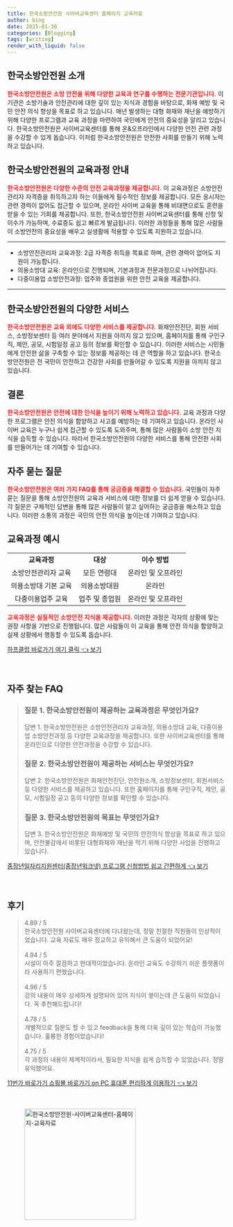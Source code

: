 ```yaml
---
title: 한국소방안전원 사이버교육센터 홈페이지 교육자료
author: bing
date: 2025-01-30
categories: [Blogging]
tags: [writing]
render_with_liquid: false
---
```



<h2 id='한국소방안전원_소개'>한국소방안전원 소개</h2>

<p><b><span style="color: #ee2323;">한국소방안전원은 소방 안전을 위해 다양한 교육과 연구를 수행하는 전문기관입니다.</span></b> 이 기관은 소방기술과 안전관리에 대한 깊이 있는 지식과 경험을 바탕으로, 화재 예방 및 국민 안전 의식 향상을 목표로 하고 있습니다. 매년 발생하는 대형 화재와 재난을 예방하기 위해 다양한 프로그램과 교육 과정을 마련하여 국민에게 안전의 중요성을 알리고 있습니다. 한국소방안전원은 사이버교육센터를 통해 온&오프라인에서 다양한 안전 관련 과정을 수강할 수 있게 돕습니다. 이처럼 한국소방안전원은 안전한 사회를 만들기 위해 노력하고 있습니다.</p>

<h2 id='교육과정_안내'>한국소방안전원의 교육과정 안내</h2>

<p><b><span style="color: #ee2323;">한국소방안전원은 다양한 수준의 안전 교육과정을 제공합니다.</span></b> 이 교육과정은 소방안전관리자 자격증을 취득하고자 하는 이들에게 필수적인 정보를 제공합니다. 모든 응시자는 관련 경력이 없어도 접근할 수 있으며, 온라인 사이버 교육을 통해 비대면으로도 훈련을 받을 수 있는 기회를 제공합니다. 또한, 한국소방안전원 사이버교육센터를 통해 신청 및 이수가 가능하며, 수료증도 쉽고 빠르게 발급됩니다. 이러한 과정들을 통해 많은 사람들이 소방안전의 중요성을 배우고 실생활에 적용할 수 있도록 지원하고 있습니다.</p>

<hr />

<ul>
    <li>소방안전관리자 교육과정: 2급 자격증 취득을 목표로 하며, 관련 경력이 없어도 지원이 가능합니다.</li>
    <li>의용소방대 교육: 온라인으로 진행되며, 기본과정과 전문과정으로 나뉘어집니다.</li>
    <li>다중이용업 소방안전과정: 업주와 종업원을 위한 안전 교육을 제공합니다.</li>
</ul>

<hr />

<h2 id='다양한_서비스'>한국소방안전원의 다양한 서비스</h2>

<p><b><span style="color: #ee2323;">한국소방안전원은 교육 외에도 다양한 서비스를 제공합니다.</span></b> 화재안전진단, 회원 서비스, 소방정보센터 등 여러 분야에서 지원을 아끼지 않고 있으며, 홈페이지를 통해 구인구직, 제안, 공모, 시험일정 공고 등의 정보를 확인할 수 있습니다. 이러한 서비스는 시민들에게 안전한 삶을 구축할 수 있는 정보를 제공하는 데 큰 역할을 하고 있습니다. 한국소방안전원은 전 국민이 안전하고 건강한 사회를 만들어갈 수 있도록 지원을 아끼지 않고 있습니다.</p>

<h2 id='결론'>결론</h2>

<p><b><span style="color: #ee2323;">한국소방안전원은 안전에 대한 인식을 높이기 위해 노력하고 있습니다.</span></b> 교육 과정과 다양한 프로그램은 안전 의식을 함양하고 사고를 예방하는 데 기여하고 있습니다. 온라인 사이버 교육은 누구나 쉽게 접근할 수 있도록 도와주며, 통해 많은 사람들이 소방 안전 지식을 습득할 수 있습니다. 따라서 한국소방안전원의 다양한 서비스를 통해 안전한 사회를 만들어가는 데 기여할 수 있습니다.</p>

<h2 id='자주_묻는_질문'>자주 묻는 질문</h2>

<p><b><span style="color: #ee2323;">한국소방안전원은 여러 가지 FAQ를 통해 궁금증을 해결할 수 있습니다.</span></b> 국민들이 자주 묻는 질문을 통해 소방안전원의 교육과 서비스에 대한 정보를 더 쉽게 얻을 수 있습니다. 각 질문은 구체적인 답변을 통해 많은 사람들이 알고 싶어하는 궁금증을 해소하고 있습니다. 이러한 소통의 과정은 국민의 안전 의식을 높이는데 기여하고 있습니다.</p>

<h2 id='교육과정_예시'>교육과정 예시</h2>

<table>
    <tr>
        <td style="text-align: center; height: 17px;"><b>교육과정</b></td>
        <td style="text-align: center; height: 17px;"><b>대상</b></td>
        <td style="text-align: center; height: 17px;"><b>이수 방법</b></td>
    </tr>
    <tr>
        <td style="text-align: center; height: 17px;">소방안전관리자 교육</td>
        <td style="text-align: center; height: 17px;">모든 연령대</td>
        <td style="text-align: center; height: 17px;">온라인 및 오프라인</td>
    </tr>
    <tr>
        <td style="text-align: center; height: 17px;">의용소방대 기본 교육</td>
        <td style="text-align: center; height: 17px;">의용소방대원</td>
        <td style="text-align: center; height: 17px;">온라인</td>
    </tr>
    <tr>
        <td style="text-align: center; height: 17px;">다중이용업주 교육</td>
        <td style="text-align: center; height: 17px;">업주 및 종업원</td>
        <td style="text-align: center; height: 17px;">온라인 및 오프라인</td>
    </tr>
</table>

<p><b><span style="color: #ee2323;">교육과정은 실질적인 소방안전 지식을 제공합니다.</span></b> 이러한 과정은 각자의 상황에 맞는 권장 사항을 기반으로 진행됩니다. 많은 사람들이 이 교육을 통해 안전 의식을 함양하고 실제 상황에서 행동할 수 있도록 돕습니다.</p>


<p><a class="click-button" title="하프클럽 바로가기 여기 클릭" href="https://yellowplanner.github.io/posts/%ED%95%98%ED%94%84%ED%81%B4%EB%9F%BD-%EB%B0%94%EB%A1%9C%EA%B0%80%EA%B8%B0-%EC%97%AC%EA%B8%B0-%ED%81%B4%EB%A6%AD/" rel="dofollow">하프클럽 바로가기 여기 클릭 👈 보기</a></p><br>
<h2 id='자주_찾는_FAQ'>자주 찾는 FAQ</h2>
<div itemscope="" itemtype="https://schema.org/FAQPage"> 
<blockquote> 
<div itemscope="" itemprop="mainEntity" itemtype="https://schema.org/Question"> 
<h3 itemprop="name">질문 1. 한국소방안전원이 제공하는 교육과정은 무엇인가요?</h3> 
<div itemscope="" itemprop="acceptedAnswer" itemtype="https://schema.org/Answer"> 
<span itemprop="text"> 
<p>답변 1. 한국소방안전원은 소방안전관리자 교육과정, 의용소방대 교육, 다중이용업 소방안전과정 등 다양한 교육과정을 제공합니다. 또한 사이버교육센터를 통해 온라인으로 다양한 안전과정을 수강할 수 있습니다.</p> 
</span> 
</div> 
</div> 

<div itemscope="" itemprop="mainEntity" itemtype="https://schema.org/Question"> 
<h3 itemprop="name">질문 2. 한국소방안전원이 제공하는 서비스는 무엇인가요?</h3> 
<div itemscope="" itemprop="acceptedAnswer" itemtype="https://schema.org/Answer"> 
<span itemprop="text"> 
<p>답변 2. 한국소방안전원은 화재안전진단, 안전원소개, 소방정보센터, 회원서비스 등 다양한 서비스를 제공하고 있습니다. 또한 홈페이지를 통해 구인구직, 제안, 공모, 시험일정 공고 등의 다양한 정보를 확인할 수 있습니다.</p> 
</span> 
</div> 
</div> 

<div itemscope="" itemprop="mainEntity" itemtype="https://schema.org/Question"> 
<h3 itemprop="name">질문 3. 한국소방안전원의 목표는 무엇인가요?</h3> 
<div itemscope="" itemprop="acceptedAnswer" itemtype="https://schema.org/Answer"> 
<span itemprop="text"> 
<p>답변 3. 한국소방안전원은 화재예방 및 국민의 안전의식 향상을 목표로 하고 있으며, 안전불감에서 비롯된 대형화재와 재난을 막기 위해 다양한 사업을 진행하고 있습니다.</p> 
</span> 
</div> 
</div> 
</blockquote> 
</div>
<p><a class="click-button" title="중장년일자리지원센터(중장년워크넷) 프로그램 신청방법 쉽고 간편하게" href="https://yellowplanner.github.io/posts/%EC%A4%91%EC%9E%A5%EB%85%84%EC%9D%BC%EC%9E%90%EB%A6%AC%EC%A7%80%EC%9B%90%EC%84%BC%ED%84%B0(%EC%A4%91%EC%9E%A5%EB%85%84%EC%9B%8C%ED%81%AC%EB%84%B7)-%ED%94%84%EB%A1%9C%EA%B7%B8%EB%9E%A8-%EC%8B%A0%EC%B2%AD%EB%B0%A9%EB%B2%95-%EC%89%BD%EA%B3%A0-%EA%B0%84%ED%8E%B8%ED%95%98%EA%B2%8C/" rel="dofollow">중장년일자리지원센터(중장년워크넷) 프로그램 신청방법 쉽고 간편하게 👈 보기</a></p><br>
<h2 id='후기'>후기</h2>
<div itemscope itemtype="https://schema.org/Product">
  <blockquote>
  <div itemprop="review" itemscope itemtype="https://schema.org/Review">
      <div itemprop="reviewRating" itemscope itemtype="https://schema.org/Rating"> <span itemprop="ratingValue">4.89</span> / <span itemprop="bestRating">5</span> </div>
      <span itemprop="reviewBody">한국소방안전원 사이버교육센터에 다녀왔는데, 정말 친절한 직원들이 인상적이었습니다. 교육 자료도 매우 정교하고 유익해서 큰 도움이 되었어요!</span>
  </div>
  <br>
  <div itemprop="review" itemscope itemtype="https://schema.org/Review">
      <div itemprop="reviewRating" itemscope itemtype="https://schema.org/Rating"> <span itemprop="ratingValue">4.94</span> / <span itemprop="bestRating">5</span> </div>
      <span itemprop="reviewBody">시설이 아주 깔끔하고 현대적이었습니다. 온라인 교육도 수강하기 쉬운 플랫폼이라 사용하기 편했습니다.</span>
  </div>
  <br>
  <div itemprop="review" itemscope itemtype="https://schema.org/Review">
      <div itemprop="reviewRating" itemscope itemtype="https://schema.org/Rating"> <span itemprop="ratingValue">4.96</span> / <span itemprop="bestRating">5</span> </div>
      <span itemprop="reviewBody">강의 내용이 매우 상세하게 설명되어 있어 지식이 쌓이는데 큰 도움이 되었습니다. 꼭 추천해드립니다!</span>
  </div>
  <br>
  <div itemprop="review" itemscope itemtype="https://schema.org/Review">
      <div itemprop="reviewRating" itemscope itemtype="https://schema.org/Rating"> <span itemprop="ratingValue">4.78</span> / <span itemprop="bestRating">5</span> </div>
      <span itemprop="reviewBody">개별적으로 질문도 할 수 있고 feedback을 통해 더욱 깊이 있는 학습이 가능했습니다. 훌륭한 경험이었습니다!</span>
  </div>
  <br>
  <div itemprop="review" itemscope itemtype="https://schema.org/Review">
      <div itemprop="reviewRating" itemscope itemtype="https://schema.org/Rating"> <span itemprop="ratingValue">4.75</span> / <span itemprop="bestRating">5</span> </div>
      <span itemprop="reviewBody">각 과정의 내용이 체계적이라서, 필요한 지식을 쉽게 습득할 수 있었습니다. 정말 유익했어요.</span>
  </div>
  </blockquote>
</div>
<p><a class="click-button" title="11번가 바로가기 쇼핑몰 바로가기 on PC 휴대폰 편리하게 이용하기" href="https://yellowplanner.github.io/posts/11%EB%B2%88%EA%B0%80-%EB%B0%94%EB%A1%9C%EA%B0%80%EA%B8%B0-%EC%87%BC%ED%95%91%EB%AA%B0-%EB%B0%94%EB%A1%9C%EA%B0%80%EA%B8%B0-on-PC-%ED%9C%B4%EB%8C%80%ED%8F%B0-%ED%8E%B8%EB%A6%AC%ED%95%98%EA%B2%8C-%EC%9D%B4%EC%9A%A9%ED%95%98%EA%B8%B0/" rel="dofollow">11번가 바로가기 쇼핑몰 바로가기 on PC 휴대폰 편리하게 이용하기 👈 보기</a></p><br>
<figure class="image"><img src="https://yellowplanner.github.io/assets/img/thumbnail/한국소방안전원-사이버교육센터-홈페이지-교육자료.webp" alt="한국소방안전원-사이버교육센터-홈페이지-교육자료" width="256" height="256"></figure>